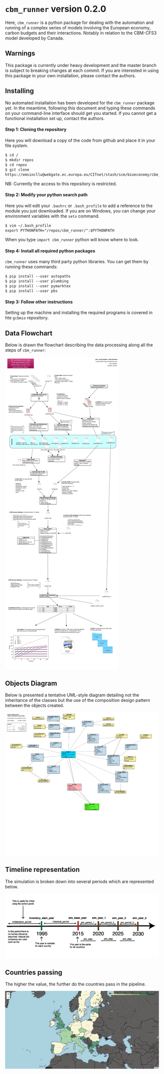 # `cbm_runner` version 0.2.0

Here, `cbm_runner` is a python package for dealing with the automation and running of a complex series of models involving the European economy, carbon budgets and their interactions. Notably in relation to the CBM-CFS3 model developed by Canada.

## Warnings

This package is currently under heavy development and the master branch is subject to breaking changes at each commit. If you are interested in using this package in your own installation, please contact the authors.

## Installing

No automated installation has been developed for the `cbm_runner` package yet. In the meantime, following this document and typing these commands on your command-line interface should get you started. If you cannot get a functional installation set up, contact the authors.

#### Step 1: Cloning the repository
Here you will download a copy of the code from github and place it in your file system.

    $ cd /
    $ mkdir repos
    $ cd repos
    $ git clone https://emsincllu@webgate.ec.europa.eu/CITnet/stash/scm/bioeconomy/cbm_runner.git

NB: Currently the access to this repository is restricted.

#### Step 2: Modify your python search path
Here you will edit your ``.bashrc`` or ``.bash_profile`` to add a reference to the module you just downloaded. If you are on Windows, you can change your environment variables with the `setx` command.

    $ vim ~/.bash_profile
    export PYTHONPATH="/repos/cbm_runner/":$PYTHONPATH

When you type `import cbm_runner` python will know where to look.

#### Step 4: Install all required python packages
`cbm_runner` uses many third party python libraries. You can get them by running these commands:

    $ pip install --user autopaths
    $ pip install --user plumbing
    $ pip install --user pymarktex
    $ pip install --user pbs

#### Step 3: Follow other instructions

Setting up the machine and installing the required programs is covered in hte `gcbmio` repository.

## Data Flowchart
Below is drawn the flowchart describing the data processing along all the steps of `cbm_runner`:

![Flowchart](documentation/data_flowchart.png)

## Objects Diagram
Below is presented a tentative UML-style diagram detailing not the inheritance of the classes but the use of the composition design pattern between the objects created.

![Diagram](documentation/objects_diagram.png)

## Timeline representation
The simulation is broken down into several periods which are represented below.

![Timeline](documentation/timeline_and_periods.png)

## Countries passing
The higher the value, the further do the countries pass in the pipeline.

![Map](documentation/europe.png)



